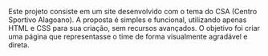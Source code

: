 Este projeto consiste em um site desenvolvido com o tema do CSA (Centro Sportivo Alagoano). A proposta é simples e funcional, utilizando apenas HTML e CSS para sua criação, sem recursos avançados. O objetivo foi criar uma página que representasse o time de forma visualmente agradável e direta.
